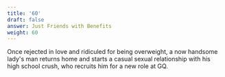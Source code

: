 ```yaml
---
title: '60'
draft: false
answer: Just Friends with Benefits
weight: 60
---
```

Once rejected in love and ridiculed for being overweight, a now handsome lady's man returns home and starts a casual sexual relationship with his high school crush, who recruits him for a new role at GQ.